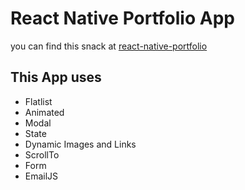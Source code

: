 # React Native Portfolio App

you can find this snack at [react-native-portfolio](https://snack.expo.io/@jalcantara88/react-native-portfolio)

## This App uses

- Flatlist
- Animated
- Modal
- State
- Dynamic Images and Links
- ScrollTo
- Form
- EmailJS